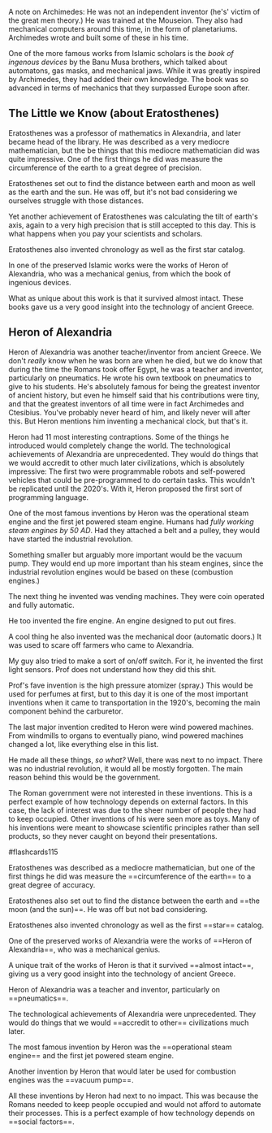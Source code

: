 A note on Archimedes: He was not an independent inventor (he's' victim of the great men theory.) He was trained at the Mouseion. They also had mechanical computers around this time, in the form of planetariums. Archimedes wrote and built some of these in his time.

One of the more famous works from Islamic scholars is the *book of ingenous devices* by the Banu Musa brothers, which talked about automatons, gas masks, and mechanical jaws. While it was greatly inspired by Archimedes, they had added their own knowledge. The book was so advanced in terms of mechanics that they surpassed Europe soon after.

## The Little we Know (about Eratosthenes)

Eratosthenes was a professor of mathematics in Alexandria, and later became head of the library. He was described as a very mediocre mathematician, but the be things that this mediocre mathematician did was quite impressive. One of the first things he did was measure the circumference of the earth to a great degree of precision.

Eratosthenes set out to find the distance between earth and moon as well as the earth and the sun. He was off, but it's not bad considering we ourselves struggle with those distances.

Yet another achievement of Eratosthenes was calculating the tilt of earth's axis, again to a very high precision that is still accepted to this day. This is what happens when you pay your scientists and scholars.

Eratosthenes also invented chronology as well as the first star catalog.

In one of the preserved Islamic works were the works of Heron of Alexandria, who was a mechanical genius, from which the book of ingenious devices.

What as unique about this work is that it survived almost intact. These books gave us a very good insight into the technology of ancient Greece.

## Heron of Alexandria

Heron of Alexandria was another teacher/inventor from ancient Greece. We don't *really* know when he was born are when he died, but we do know that during the time the Romans took offer Egypt, he was a teacher and inventor, particularly on pneumatics.  He wrote his own textbook on pneumatics to give to his students. He's absolutely famous for being the greatest inventor of ancient history, but even he himself said that his contributions were tiny, and that the greatest inventors of all time were in fact Archimedes and Ctesibius. You've probably never heard of him, and likely never will after this. But Heron mentions him inventing a mechanical clock, but that's it.

Heron had 11 most interesting contraptions. Some of the things he introduced would completely change the world. The technological achievements of Alexandria are unprecedented. They would do things that we would accredit to other much later civilizations, which is absolutely impressive: The first two were programmable robots and self-powered vehicles that could be pre-programmed to do certain tasks. This wouldn't be replicated until the 2020's. With it, Heron proposed the first sort of programming language.

One of the most famous inventions by Heron was the operational steam engine and the first jet powered steam engine. Humans had *fully working steam engines by 50 AD*. Had they attached a belt and a pulley, they would have started the industrial revolution.

Something smaller but arguably more important would be the vacuum pump. They would end up more important than his steam engines, since the industrial revolution engines would be based on these (combustion engines.)

The next thing he invented was vending machines. They were coin operated and fully automatic.

He too invented the fire engine. An engine designed to put out fires.

A cool thing he also invented was the mechanical door (automatic doors.) It was used to scare off farmers who came to Alexandria.

My guy also tried to make a sort of on/off switch. For it, he invented the first light sensors. Prof does not understand how they did this shit.

Prof's fave invention is the high pressure atomizer (spray.) This would be used for perfumes at first, but to this day it is one of the most important inventions when it came to transportation in the 1920's, becoming the main component behind the carburetor.

The last major invention credited to Heron were wind powered machines. From windmills to organs to eventually piano, wind powered machines changed a lot, like everything else in this list.

He made all these things, *so what?* Well, there was next to no impact. There was no industrial revolution, it would all be mostly forgotten. The main reason behind this would be the government.

The Roman government were not interested in these inventions. This is a perfect example of how technology depends on external factors. In this case, the lack of interest was due to the sheer number of people they had to keep occupied. Other inventions of his were seen more as toys. Many of his inventions were meant to showcase scientific principles rather than sell products, so they never caught on beyond their presentations.

#flashcards115 

Eratosthenes was described as a mediocre mathematician, but one of the first things he did was measure the ==circumference of the earth== to a great degree of accuracy.
<!--SR:!2024-10-04,3,250-->

Eratosthenes also set out to find the distance between the earth and ==the moon (and the sun)==. He was off but not bad considering.
<!--SR:!2024-10-04,3,250-->

Eratosthenes also invented chronology as well as the first ==star== catalog.
<!--SR:!2024-10-04,3,250-->

One of the preserved works of Alexandria were the works of ==Heron of Alexandria==, who was a mechanical genius.
<!--SR:!2024-10-04,3,250-->

A unique trait of the works of Heron is that it survived ==almost intact==, giving us a very good insight into the technology of ancient Greece.
<!--SR:!2024-10-04,3,250-->

Heron of Alexandria was a teacher and inventor, particularly on ==pneumatics==.
<!--SR:!2024-10-04,3,250-->

The technological achievements of Alexandria were unprecedented. They would do things that we would ==accredit to other== civilizations much later.
<!--SR:!2024-10-04,3,250-->

The most famous invention by Heron was the ==operational steam engine== and the first jet powered steam engine.
<!--SR:!2024-10-04,3,250-->

Another invention by Heron that would later be used for combustion engines was the ==vacuum pump==.
<!--SR:!2024-10-04,3,250-->

All these inventions by Heron had next to no impact. This was because the Romans needed to keep people occupied and would not afford to automate their processes. This is a perfect example of how technology depends on ==social factors==.
<!--SR:!2024-10-04,3,250-->